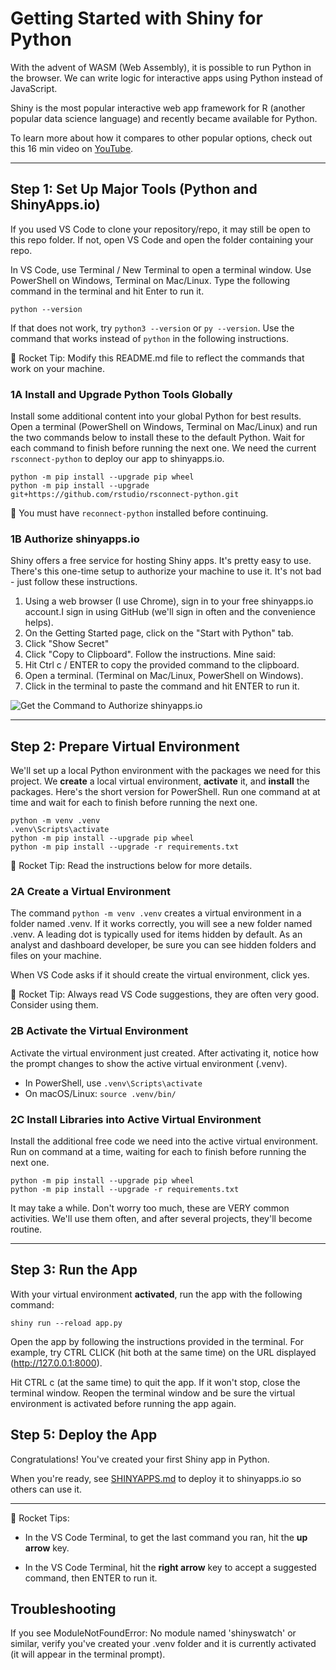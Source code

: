 # Getting Started with Shiny for Python

With the advent of WASM (Web Assembly), it is possible to run Python in the browser.
We can write logic for interactive apps using Python instead of JavaScript.

Shiny is the most popular interactive web app framework for R (another popular data science language) and recently became available for Python. 

To learn more about how it compares to other popular options, check out this 16 min video on [YouTube](https://www.youtube.com/watch?v=LDd2ao5KjKM).

-----

## Step 1: Set Up Major Tools (Python and ShinyApps.io)

If you used VS Code to clone your repository/repo, it may still be open to this repo folder.
If not, open VS Code and open the folder containing your repo.

In VS Code, use Terminal / New Terminal to open a terminal window.
Use PowerShell on Windows, Terminal on Mac/Linux.
Type the following command in the terminal and hit Enter to run it. 

```shell
python --version
```

If that does not work, try `python3 --version` or `py --version`. 
Use the command that works instead of `python` in the following instructions. 

🚀 Rocket Tip: Modify this README.md file to reflect the commands that work on your machine. 

### 1A Install and Upgrade Python Tools Globally

Install some additional content into your global Python for best results. 
Open a terminal (PowerShell on Windows, Terminal on Mac/Linux) and run the two commands below to install these to the default Python.
Wait for each command to finish before running the next one.
We need the current `rsconnect-python` to deploy our app to shinyapps.io.

```shell
python -m pip install --upgrade pip wheel
python -m pip install --upgrade git+https://github.com/rstudio/rsconnect-python.git
```

🚩 You must have `reconnect-python` installed before continuing.

### 1B Authorize shinyapps.io

Shiny offers a free service for hosting Shiny apps. 
It's pretty easy to use. There's this one-time setup to authorize your machine to use it. It's not bad - just follow these instructions.

1. Using a web browser (I use Chrome), sign in to your free shinyapps.io account.I sign in using GitHub (we'll sign in often and the convenience helps).
1. On the Getting Started page, click on the "Start with Python" tab. 
1. Click "Show Secret"
1. Click "Copy to Clipboard". Follow the instructions. Mine said:
1. Hit Ctrl c / ENTER to copy the provided command to the clipboard. 
1. Open a terminal. (Terminal on Mac/Linux, PowerShell on Windows).
1. Click in the terminal to paste the command and hit ENTER to run it.

![Get the Command to Authorize shinyapps.io](images/GetCommandToAuthorizeShinyAppsdotIO.PNG)

-----

## Step 2: Prepare Virtual Environment

We'll set up a local Python environment with the packages we need for this project. 
We **create** a local virtual environment, **activate** it, and **install** the packages.
Here's the short version for PowerShell. Run one command at at time and wait for each to finish before running the next one.

```shell
python -m venv .venv
.venv\Scripts\activate
python -m pip install --upgrade pip wheel
python -m pip install --upgrade -r requirements.txt
```
 
🚀 Rocket Tip: Read the instructions below for more details.

### 2A Create a Virtual Environment

The command `python -m venv .venv` creates a virtual environment in a folder named .venv.
If it works correctly, you will see a new folder named .venv.
A leading dot is typically used for items hidden by default.
As an analyst and dashboard developer, be sure you can see hidden folders and files on your machine. 

When VS Code asks if it should create the virtual environment, click yes.

🚀 Rocket Tip: Always read VS Code suggestions, they are often very good. Consider using them. 

### 2B Activate the Virtual Environment

Activate the virtual environment just created. 
After activating it, notice how the prompt changes to show the active virtual environment (.venv). 

- In PowerShell, use `.venv\Scripts\activate`
- On macOS/Linux: `source .venv/bin/`

### 2C Install Libraries into Active Virtual Environment

Install the additional free code we need into the active virtual environment. Run on command at a time, waiting for each to finish before running the next one.

```shell
python -m pip install --upgrade pip wheel 
python -m pip install --upgrade -r requirements.txt
```

It may take a while. Don't worry too much, these are VERY common activities. We'll use them often, and after several projects, they'll become routine.  



-----

## Step 3: Run the App

With your virtual environment **activated**, 
run the app with the following command:

```shell
shiny run --reload app.py
```

Open the app by following the instructions provided in the terminal. 
For example, try CTRL CLICK (hit both at the same time) on the URL displayed (http://127.0.0.1:8000).

Hit CTRL c (at the same time) to quit the app. 
If it won't stop, close the terminal window.
Reopen the terminal window and be sure the virtual environment is activated
before running the app again.

## Step 5: Deploy the App

Congratulations! You've created your first Shiny app in Python.

When you're ready, see [SHINYAPPS.md](SHINYAPPS.md) to deploy it to shinyapps.io so others can use it.

-----

🚀 Rocket Tips: 

- In the VS Code Terminal, to get the last command you ran, hit the **up arrow** key.

- In the VS Code Terminal, hit the **right arrow** key to accept a suggested command, then ENTER to run it.

## Troubleshooting

If you see ModuleNotFoundError: No module named 'shinyswatch' or similar, verify you've created your .venv folder and it is currently activated (it will appear in the terminal prompt).
